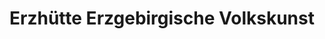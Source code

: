 ---
title: "Erzhütte Erzgebirgische Volkskunst"
url: /rechenberg-bienenmuehle/erzhuette-erzgebirgische-volkskunst/
shop: Andenken
---